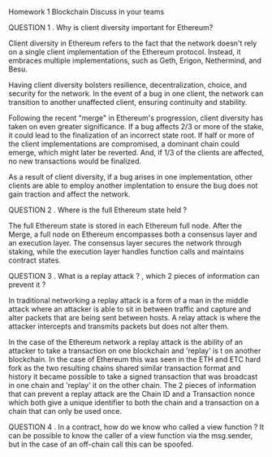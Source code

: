Homework 1
Blockchain
Discuss in your teams

QUESTION 1
. Why is client diversity important for Ethereum?

Client diversity in Ethereum refers to the fact that the network doesn't rely on a single client implementation of the Ethereum protocol. Instead, it embraces multiple implementations, such as Geth, Erigon, Nethermind, and Besu.

Having client diversity bolsters resilience, decentralization, choice, and security for the network. In the event of a bug in one client, the network can transition to another unaffected client, ensuring continuity and stability.

Following the recent "merge" in Ethereum's progression, client diversity has taken on even greater significance. If a bug affects 2/3 or more of the stake, it could lead to the finalization of an incorrect state root. If half or more of the client implementations are compromised, a dominant chain could emerge, which might later be reverted. And, if 1/3 of the clients are affected, no new transactions would be finalized.

As a result of client diversity, if a bug arises in one implementation, other clients are able to employ another implentation to ensure the bug does not gain traction and affect the network.

QUESTION 2
. Where is the full Ethereum state held ?

The full Ethereum state is stored in each Ethereum full node. After the Merge, a full node on Ethereum encompasses both a consensus layer and an execution layer. The consensus layer secures the network through staking, while the execution layer handles function calls and maintains contract states.

QUESTION 3
. What is a replay attack ? , which 2 pieces of information
can prevent it ?

In traditional networking a replay attack is a form of a man in the middle attack where an attacker is able to sit in between traffic and capture and alter packets that are being sent between hosts. A relay attack is where the attacker intercepts and transmits packets but does not alter them.

In the case of the Ethereum network a replay attack is the ability of an attacker to take a transaction on one blockchain and 'replay' is t on another blockchain.
In the case of Ethereum this was seen in the ETH and ETC hard fork as the two resulting chains shared similar transaction format and history it became possible to take a signed transaction that was broadcast in one chain and 'replay' it on the other chain.
The 2 pieces of information that can prevent a replay attack are the Chain ID and a Transaction nonce which both give a unique identifier to both the chain and a transaction on a chain that can only be used once.

QUESTION 4
. In a contract, how do we know who called a view
function ?
It can be possible to know the caller of a view function via the msg.sender, but in the case of an off-chain call this can be spoofed.
